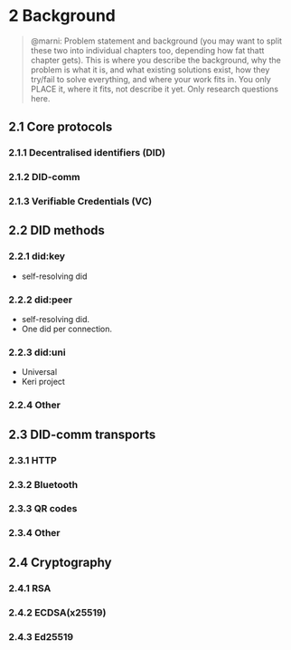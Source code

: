 # 2 Background

>@marni: Problem statement and background (you may want to split these two into individual chapters too, depending how fat thatt chapter gets). This is where you describe the background, why the problem is what it is, and what existing solutions exist, how they try/fail to solve everything, and where your work fits in. You only PLACE it, where it fits, not describe it yet. Only research questions here.



## 2.1 Core protocols

### 2.1.1 Decentralised identifiers (DID)

### 2.1.2 DID-comm

### 2.1.3 Verifiable Credentials (VC)




## 2.2 DID methods

### 2.2.1 did:key
- self-resolving did

### 2.2.2 did:peer
- self-resolving did.
- One did per connection.

### 2.2.3 did:uni
- Universal
- Keri project

### 2.2.4 Other


## 2.3 DID-comm transports

### 2.3.1 HTTP

### 2.3.2 Bluetooth

### 2.3.3 QR codes

### 2.3.4 Other



## 2.4 Cryptography

### 2.4.1 RSA

### 2.4.2 ECDSA(x25519)

### 2.4.3 Ed25519


